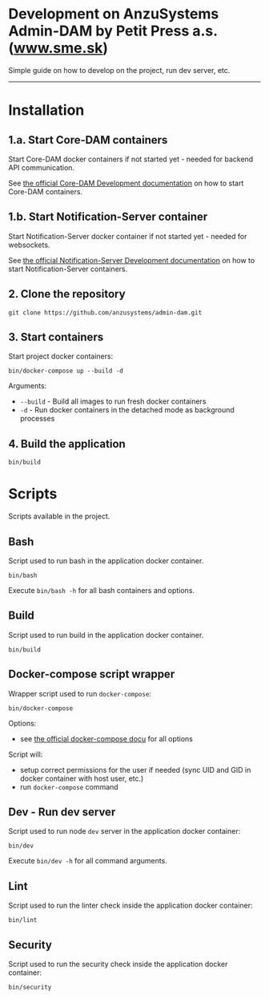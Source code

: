 Development on AnzuSystems Admin-DAM by Petit Press a.s. (www.sme.sk)
=====

Simple guide on how to develop on the project, run dev server, etc.

---

# Installation

## 1.a. Start Core-DAM containers

Start Core-DAM docker containers if not started yet - needed for backend API communication.

See [the official Core-DAM Development documentation][core-dam-dev-docu] on how to start Core-DAM containers.

## 1.b. Start Notification-Server container

Start Notification-Server docker container if not started yet - needed for websockets.

See [the official Notification-Server Development documentation][notification-server-dev-docu] on how to start Notification-Server containers.

## 2. Clone the repository

    git clone https://github.com/anzusystems/admin-dam.git

## 3. Start containers

Start project docker containers:

    bin/docker-compose up --build -d

Arguments:

- `--build` - Build all images to run fresh docker containers
- `-d` - Run docker containers in the detached mode as background processes

## 4. Build the application

    bin/build

# Scripts

Scripts available in the project.

## Bash

Script used to run bash in the application docker container.

    bin/bash

Execute `bin/bash -h` for all bash containers and options.

## Build

Script used to run build in the application docker container.

    bin/build

## Docker-compose script wrapper

Wrapper script used to run `docker-compose`:

    bin/docker-compose

Options:

- see [the official docker-compose docu][docker-compose-overview] for all options

Script will:

- setup correct permissions for the user if needed (sync UID and GID in docker container with host user, etc.)
- run `docker-compose` command

## Dev - Run dev server

Script used to run node `dev` server in the application docker container:

    bin/dev

Execute `bin/dev -h` for all command arguments.

## Lint

Script used to run the linter check inside the application docker container:

    bin/lint

## Security

Script used to run the security check inside the application docker container:

    bin/security

[core-dam-dev-docu]: https://github.com/anzusystems/core-dam/blob/main/README-DEV.md
[docker-compose-overview]: https://docs.docker.com/compose/reference/overview
[notification-server-dev-docu]: https://github.com/anzusystems/notification-server/blob/main/README-DEV.md
